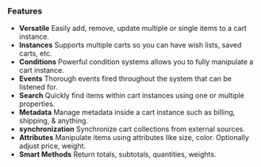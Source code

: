 ### Features

- **Versatile** Easily add, remove, update multiple or single items to a cart instance.  
- **Instances** Supports multiple carts so you can have wish lists, saved carts, etc.
- **Conditions** Powerful condition systems allows you to fully manipulate a cart instance.
- **Events** Thorough events fired throughout the system that can be listened for.
- **Search** Quickly find items within cart instances using one or multiple properties.
- **Metadata** Manage metadata inside a cart instance such as billing, shipping, & anything.
- **synchronization** Synchronize cart collections from external sources.
- **Attributes** Manipulate items using attributes like size, color. Optionally adjust price, weight.
- **Smart Methods** Return totals, subtotals, quantities, weights.
